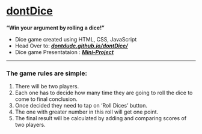 #  [dontDice](https://dontdude.github.io/dontDice/)
__“Win your argument by rolling a dice!”__
* Dice game created using HTML, CSS, JavaScript
* Head Over to: [___dontdude.github.io/dontDice/___](https://dontdude.github.io/dontDice/)
* Dice game Presentataion : [___Mini-Project___](https://1drv.ms/p/s!ApWII7tiDedngQRg_Anwabctf4q6)
- - - -

### The game rules are simple:
1. There will be two players.
2.  Each one has to decide how many time they are going to roll the dice to come to final conclusion.
3.  Once decided they need to tap on ‘Roll Dices’ button.
4.  The one with greater number in this roll will get one point.
5.  The final result will be calculated by adding and comparing scores of two players.




